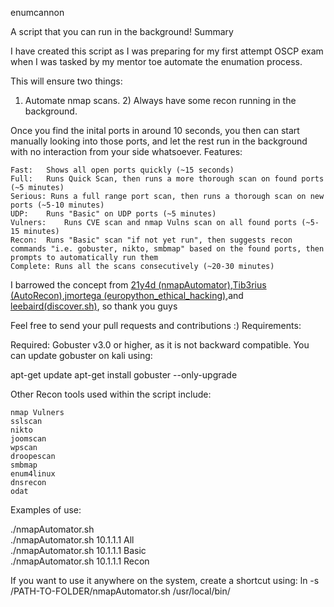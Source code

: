 enumcannon

A script that you can run in the background!
Summary

I have created this script as I was preparing for my first attempt OSCP exam when I was tasked by my mentor toe automate the enumation process.

This will ensure two things:
1) Automate nmap scans. 2) Always have some recon running in the background.

Once you find the inital ports in around 10 seconds, you then can start manually looking into those ports, and let the rest run in the background with no interaction from your side whatsoever.
Features:

    Fast:	Shows all open ports quickly (~15 seconds)
    Full:	Runs Quick Scan, then runs a more thorough scan on found ports (~5 minutes)
    Serious: Runs a full range port scan, then runs a thorough scan on new ports (~5-10 minutes)
    UDP:	Runs "Basic" on UDP ports (~5 minutes)   
    Vulners:	Runs CVE scan and nmap Vulns scan on all found ports (~5-15 minutes)
    Recon:	Runs "Basic" scan "if not yet run", then suggests recon commands "i.e. gobuster, nikto, smbmap" based on the found ports, then prompts to automatically run them
    Complete: Runs all the scans consecutively (~20-30 minutes)

I barrowed the concept from <a href="https://github.com/21y4d/nmapAutomator">21y4d (nmapAutomator)</a>,<a href="https://github.com/Tib3rius/AutoRecon">Tib3rius (AutoRecon)</a>,<a href="https://github.com/jmortega/europython_ethical_hacking">jmortega (europython_ethical_hacking)</a>,and <a href="https://github.com/leebaird">leebaird(discover.sh)</a>, so thank you guys

Feel free to send your pull requests and contributions :)
Requirements:

Required: Gobuster v3.0 or higher, as it is not backward compatible.
You can update gobuster on kali using:

apt-get update
apt-get install gobuster --only-upgrade  

Other Recon tools used within the script include:

    nmap Vulners
    sslscan
    nikto
    joomscan
    wpscan
    droopescan
    smbmap
    enum4linux
    dnsrecon
    odat

Examples of use:

./nmapAutomator.sh <TARGET-IP> <TYPE>  
./nmapAutomator.sh 10.1.1.1 All  
./nmapAutomator.sh 10.1.1.1 Basic  
./nmapAutomator.sh 10.1.1.1 Recon  

If you want to use it anywhere on the system, create a shortcut using:
ln -s /PATH-TO-FOLDER/nmapAutomator.sh /usr/local/bin/
